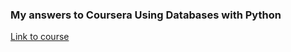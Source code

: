 ### My answers to Coursera Using Databases with Python

[Link to course](https://www.coursera.org/learn/python-databases)
